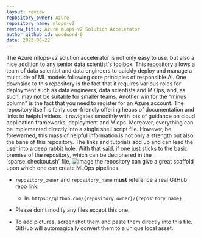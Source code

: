 ```yaml
---
layout: review
repository_owner: Azure
repository_name: mlops-v2
review_title: Azure mlops-v2 Solution Accelerator
author_github_id: woodword-0
date: 2023-06-22
---
```

The Azure mlops-v2 solution accelerator is not only easy to use, but also a nice addition to any senior data scientist's toolbox.
This repository allows a team of data scientist and data engineers to quickly deploy and manage a multitude of ML models following core principles of responsible AI. 
One downside to this repository is the fact that it requires various roles for deployment such as data engineers, data scientists and MlOps, and, as such, may not be suitable for smaller teams. 
Another win for the "minus column" is the fact that you need to register for an Azure account.
The repository itself is fairly user-friendly offering heaps of documentation and links to helpful videos. It navigates smoothly with lots of guidance on cloud application frameworks, 
deployment and Mlops. Moreover, everything can be implemented directly into a single shell script file. However, be forewarned, this mass of helpful information is not only a strength but also the bane of this repository.
The links and tutorials add up and can lead the user into a deep rabbit hole. With that said, if one just sticks to the basic premise of the repository, which can be deciphered in the 'sparse_checkout.sh' file,
![image](https://github.com/repo-reviews/repo-reviews.github.io/assets/82818593/ad432aa0-2e16-4346-b31c-ee877add726a)
the repository can give a great scaffold upon which one can create MLOps pipelines.
- `repository_owner` and `repository_name` **must** reference a real GitHub repo link:
  - ie. `https://github.com/{repository_owner}/{repository_name}`

- Please don't modify any files except this one.

- To add pictures, screenshot them and paste them directly into this file.  GitHub will automagically convert them to a unique local asset.

